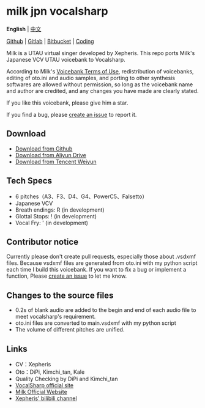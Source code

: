 # milk jpn vocalsharp

**English** | [中文](README_zh.md)

[Github](https://github.com/oxygen-dioxide/milk-jpn-vocalsharp) | 
[Gitlab](https://gitlab.com/oxygen-dioxide/milk-jpn-vocalsharp) | 
[Bitbucket](https://bitbucket.org/oxygendioxide/milk-jpn-vocalsharp) | 
[Coding](https://oxygen-dioxide.coding.net/public/1/milk-jpn-vocalsharp/git/files)

Milk is a UTAU virtual singer developed by Xepheris. This repo ports Milk's Japanese VCV UTAU voicebank to Vocalsharp.

According to Milk's [Voicebank Terms of Use](license.md), redistribution of voicebanks, editing of oto.ini and audio samples, and porting to other synthesis softwares are allowed without permission, so long as the voicebank name and author are credited, and any changes you have made are clearly stated.

If you like this voicebank, please give him a star.

If you find a bug, please [create an issue](https://github.com/oxygen-dioxide/milk-jpn-vocalsharp/issues/new) to report it.

## Download
- [Download from Github](https://github.com/oxygen-dioxide/milk-jpn-vocalsharp/releases)
- [Download from Aliyun Drive](https://www.aliyundrive.com/s/6PEhKzpz4fZ)
- [Download from Tencent Weiyun](https://share.weiyun.com/apTlQ1BT)

## Tech Specs
- 6 pitches（A3、F3、D4、G4、PowerC5、Falsetto）
- Japanese VCV
- Breath endings: R (in development)
- Glottal Stops: ! (in development)
- Vocal Fry: ' (in development)

## Contributor notice
Currently please don't create pull requests, especially those about .vsdxmf files. Because vsdxmf files are generated from oto.ini with my python script each time I build this voicebank. If you want to fix a bug or implement a function, Please [create an issue](https://github.com/oxygen-dioxide/milk-jpn-vocalsharp/issues/new) to let me know.

## Changes to the source files
- 0.2s of blank audio are added to the begin and end of each audio file to meet vocalsharp's requirement.
- oto.ini files are converted to main.vsdxmf with my python script
- The volume of different pitches are unified.

## Links
- CV：Xepheris
- Oto：DiPi, Kimchi_tan, Kale
- Quality Checking by DiPi and Kimchi_tan
- [VocalSharp official site](https://vocalsharp.com)
- [Milk Official Website](https://xepheris.wixsite.com/milk)
- [Xepheris' bilibili channel](https://space.bilibili.com/618761702/dynamic)
